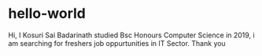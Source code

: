 # hello-world

Hi, I Kosuri Sai Badarinath studied Bsc Honours Computer Science in 2019, i am searching for freshers job oppurtunities in IT Sector.
Thank you
